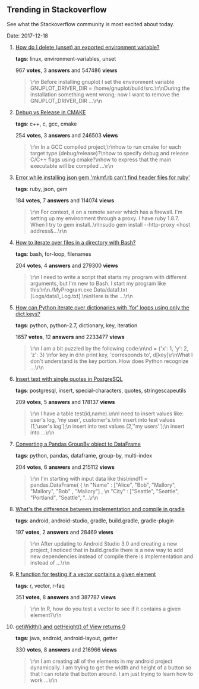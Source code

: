 ## Trending in Stackoverflow

See what the Stackoverflow community is most excited about today.

Date: 2017-12-18


1. [How do I delete (unset) an exported environment variable?](https://stackoverflow.com/questions/6877727/how-do-i-delete-unset-an-exported-environment-variable)

    **tags**: linux, environment-variables, unset
            
    967 **votes**, 3 **answers** and 547486 **views**

    > \r\n            Before installing gnuplot I set the environment variable GNUPLOT_DRIVER_DIR = /home/gnuplot/build/src.\n\nDuring the installation something went wrong; now I want to remove the GNUPLOT_DRIVER_DIR ...\r\n        

    
2. [Debug vs Release in CMAKE](https://stackoverflow.com/questions/7724569/debug-vs-release-in-cmake)

    **tags**: c++, c, gcc, cmake
            
    254 **votes**, 3 **answers** and 246503 **views**

    > \r\n            In a GCC compiled project,\r\nhow to run cmake for each target type (debug/release)?\nhow to specify debug and release C/C++ flags using cmake?\nhow to express that the main executable will be compiled ...\r\n        

    
3. [Error while installing json gem 'mkmf.rb can't find header files for ruby'](https://stackoverflow.com/questions/20559255/error-while-installing-json-gem-mkmf-rb-cant-find-header-files-for-ruby)

    **tags**: ruby, json, gem
            
    184 **votes**, 7 **answers** and 114074 **views**

    > \r\n            For context, it on a remote server which has a firewall. I'm setting up my environment through a proxy. I have ruby 1.8.7. When I try to gem install..\n\nsudo gem install --http-proxy <host address&...\r\n        

    
4. [How to iterate over files in a directory with Bash?](https://stackoverflow.com/questions/20796200/how-to-iterate-over-files-in-a-directory-with-bash)

    **tags**: bash, for-loop, filenames
            
    204 **votes**, 4 **answers** and 279300 **views**

    > \r\n            I need to write a script that starts my program with different arguments, but I'm new to Bash. I start my program like this:\n\n./MyProgram.exe Data/data1.txt [Logs/data1_Log.txt].\n\nHere is the ...\r\n        

    
5. [How can Python iterate over dictionaries with 'for' loops using only the dict keys?](https://stackoverflow.com/questions/3294889/how-can-python-iterate-over-dictionaries-with-for-loops-using-only-the-dict-ke)

    **tags**: python, python-2.7, dictionary, key, iteration
            
    1657 **votes**, 12 **answers** and 2233477 **views**

    > \r\n            I am a bit puzzled by the following code:\n\nd = {'x': 1, 'y': 2, 'z': 3} \nfor key in d:\n    print key, 'corresponds to', d[key]\r\nWhat I don't understand is the key portion. How does Python recognize ...\r\n        

    
6. [Insert text with single quotes in PostgreSQL](https://stackoverflow.com/questions/12316953/insert-text-with-single-quotes-in-postgresql)

    **tags**: postgresql, insert, special-characters, quotes, stringescapeutils
            
    209 **votes**, 5 **answers** and 178137 **views**

    > \r\n            I have a table test(id,name).\n\nI need to insert values like:  user's log, 'my user', customer's.\n\n insert into test values (1,'user's log');\n insert into test values (2,''my users'');\n insert into ...\r\n        

    
7. [Converting a Pandas GroupBy object to DataFrame](https://stackoverflow.com/questions/10373660/converting-a-pandas-groupby-object-to-dataframe)

    **tags**: python, pandas, dataframe, group-by, multi-index
            
    204 **votes**, 6 **answers** and 215112 **views**

    > \r\n            I'm starting with input data like this\n\ndf1 = pandas.DataFrame( { \n    "Name" : ["Alice", "Bob", "Mallory", "Mallory", "Bob" , "Mallory"] , \n    "City" : ["Seattle", "Seattle", "Portland", "Seattle", "...\r\n        

    
8. [What's the difference between implementation and compile in gradle](https://stackoverflow.com/questions/44493378/whats-the-difference-between-implementation-and-compile-in-gradle)

    **tags**: android, android-studio, gradle, build.gradle, gradle-plugin
            
    197 **votes**, 2 **answers** and 28469 **views**

    > \r\n            After updating to Android Studio 3.0 and creating a new project, I noticed that in build.gradle there is a new way to add new dependencies instead of compile there is implementation and instead of ...\r\n        

    
9. [R function for testing if a vector contains a given element](https://stackoverflow.com/questions/1169248/r-function-for-testing-if-a-vector-contains-a-given-element)

    **tags**: r, vector, r-faq
            
    351 **votes**, 8 **answers** and 387787 **views**

    > \r\n            In R, how do you test a vector to see if it contains a given element?\r\n        

    
10. [getWidth() and getHeight() of View returns 0](https://stackoverflow.com/questions/3591784/getwidth-and-getheight-of-view-returns-0)

    **tags**: java, android, android-layout, getter
            
    330 **votes**, 8 **answers** and 216966 **views**

    > \r\n            I am creating all of the elements in my android project dynamically. I am trying to get the width and height of a button so that I can rotate that button around. I am just trying to learn how to work ...\r\n        

    